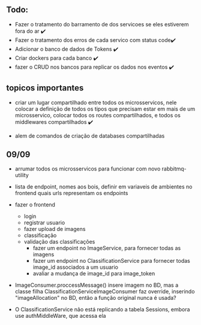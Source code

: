 ## Todo:

* Fazer o tratamento do barramento de dos servicoes se eles estiverem fora do ar  ✔️
* Fazer o tratamento dos erros de cada servico com status code✔️
* Adicionar o banco de dados de Tokens ✔️
* Criar dockers para cada banco ✔️
* fazer o CRUD nos bancos para replicar os dados nos eventos ✔️

## topicos importantes
* criar um lugar compartilhado entre todos os microsservicos, nele colocar a definição de todos os tipos que precisam estar em mais de um microsservico, colocar todos os routes compartilhados, e todos os middlewares compartilhados ✔️

* alem de comandos de criação de databases compartilhadas



## 09/09 
* arrumar todos os microsservicos para funcionar com novo rabbitmq-utility 
* lista de endpoint, nomes aos bois, definir em variaveis de ambientes no frontend quais urls representam os endpoints 
* fazer o frontend
    * login
    * registrar usuario
    * fazer upload de imagens
    * classificação
    * validação das classificações
        * fazer um endpoint no ImageService, para fornecer todas as imagens
        * fazer um endpoint no ClassificationService para fornecer todas image_id associados a um usuario
        * avaliar a mudança de image_id para image_token
 


 * ImageConsumer.proccessMessage() insere imagem no BD, mas a classe filha ClassificationServiceImageConsumer faz override, inserindo "imageAllocation" no BD,
    então a função original nunca é usada?

 * O ClassificationService não está replicando a tabela Sessions, embora use authMiddleWare, que acessa ela
